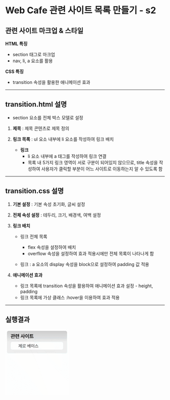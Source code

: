 # Web Cafe 관련 사이트 목록 만들기 - s2   
   
## 관련 사이트 마크업 & 스타일
**HTML 특징**
- section 태그로 마크업
- nav, li, a 요소를 활용   
   
   
**CSS 특징**
- transition 속성을 활용한 애니메이션 효과  

---  
## transition.html 설명
- section 요소를 전체 박스 모델로 설정  
  
1. **제목** : 제목 콘텐츠로 제목 정의  

2. **링크 목록** : ul 요소 내부에 li 요소를 작성하여 링크 배치
    - **링크**
        - li 요소 내부에 a 태그를 작성하여 링크 연결
        - 목록 내 5가지 링크 영역이 서로 구분이 되어있지 않으므로, title 속성을 작성하여 사용자가 클릭할 부분이 어느 사이트로 이동하는지 알 수 있도록 함  
  
---
## transition.css 설명
1. **기본 설정** : 기본 속성 초기화, 글씨 설정  
  
2. **전체 속성 설정** : 테두리, 크기, 배경색, 여백 설정  
  
3. **링크 배치**
    - 링크 전체 목록
        - flex 속성을 설정하여 배치
        - overflow 속성을 설정하여 효과 적용시에만 전체 목록이 나타나게 함  
  
    - 링크 : a 요소의 display 속성을 block으로 설정하여 padding 값 적용
  
4. **애니메이션 효과**
    - 링크 목록에 transition 속성을 활용하여 애니메이션 효과 설정 - height, padding
    - 링크 목록에 가상 클래스 :hover을 이용하여 효과 적용  
  
---
## 실행결과
![homework3_effect](./images/effet.gif)